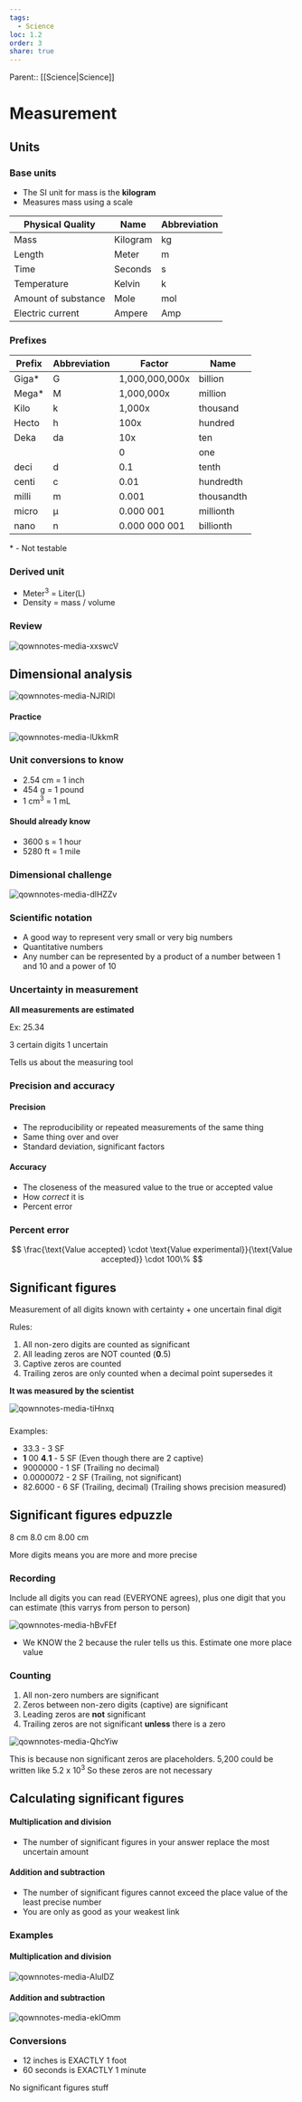 ```yaml
---
tags:
  - Science
loc: 1.2
order: 3
share: true
---
```


Parent:: [[Science|Science]]

# Measurement

## Units

### Base units

- The SI unit for mass is the **kilogram**
- Measures mass using a scale

| Physical Quality    | Name     | Abbreviation |
| ------------------- | -------- | ------------ |
| Mass                | Kilogram | kg           |
| Length              | Meter    | m            |
| Time                | Seconds  | s            |
| Temperature         | Kelvin   | k            |
| Amount of substance | Mole     | mol          |
| Electric current    | Ampere   | Amp          |

### Prefixes

| Prefix | Abbreviation | Factor         | Name       |
| ------ | ------------ | -------------- | ---------- |
| Giga\* | G            | 1,000,000,000x | billion    |
| Mega\* | M            | 1,000,000x     | million    |
| Kilo   | k            | 1,000x         | thousand   |
| Hecto  | h            | 100x           | hundred    |
| Deka   | da           | 10x            | ten        |
|        |              | 0              | one        |
| deci   | d            | 0\.1           | tenth      |
| centi  | c            | 0\.01          | hundredth  |
| milli  | m            | 0\.001         | thousandth |
| micro  | μ            | 0\.000 001     | millionth  |
| nano   | n            | 0\.000 000 001 | billionth  |

\* - Not testable

### Derived unit

- Meter<sup>3</sup> = Liter(L)
- Density = mass / volume

### Review

![qownnotes-media-xxswcV](../../../../media/qownnotes-media-xxswcV.png)

## Dimensional analysis

![qownnotes-media-NJRlDl](../../../../media/qownnotes-media-NJRlDl.png)

#### Practice

![qownnotes-media-lUkkmR](../../../../media/qownnotes-media-lUkkmR.png)

### Unit conversions to know

- 2\.54 cm = 1 inch
- 454 g = 1 pound
- 1 cm<sup>3</sup> = 1 mL

#### Should already know

- 3600 s = 1 hour
- 5280 ft = 1 mile

### Dimensional challenge

![qownnotes-media-dlHZZv](../../../../media/qownnotes-media-dlHZZv.png)

### Scientific notation

- A good way to represent very small or very big numbers
- Quantitative numbers
- Any number can be represented by a product of a number between 1 and 10 and a power of 10

### Uncertainty in measurement

**All measurements are estimated**

Ex: 25.34

3 certain digits 1 uncertain

Tells us about the measuring tool

### Precision and accuracy

#### Precision

- The reproducibility or repeated measurements of the same thing
- Same thing over and over
- Standard deviation, significant factors

#### Accuracy

- The closeness of the measured value to the true or accepted value
- How _correct_ it is
- Percent error

### Percent error

$$
\frac{\text{Value accepted} \cdot \text{Value experimental}}{\text{Value accepted}} \cdot 100\%
$$

## Significant figures

Measurement of all digits known with certainty + one uncertain final digit

Rules:

1. All non-zero digits are counted as significant
2. All leading zeros are NOT counted (**0**.5)
3. Captive zeros are counted
4. Trailing zeros are only counted when a decimal point supersedes it

**It was measured by the scientist**

![qownnotes-media-tiHnxq](../../../../media/qownnotes-media-tiHnxq.png)

###

Examples:

- 33\.3 - 3 SF
- **1** 00 **4**.**1** - 5 SF (Even though there are 2 captive)
- 9000000 - 1 SF (Trailing no decimal)
- 0\.0000072 - 2 SF (Trailing, not significant)
- 82\.6000 - 6 SF (Trailing, decimal) (Trailing shows precision measured)

## Significant figures edpuzzle

8 cm 8.0 cm 8.00 cm

More digits means you are more and more precise

### Recording

Include all digits you can read (EVERYONE agrees), plus one digit that you can estimate (this varrys from person to person)

![qownnotes-media-hBvFEf](../../../../media/qownnotes-media-hBvFEf.png)

- We KNOW the 2 because the ruler tells us this. Estimate one more place value

### Counting

1. All non-zero numbers are significant
2. Zeros between non-zero digits (captive) are significant
3. Leading zeros are **not** significant
4. Trailing zeros are not significant **unless** there is a zero

![qownnotes-media-QhcYiw](../../../../media/qownnotes-media-QhcYiw.png)

This is because non significant zeros are placeholders. 5,200 could be written like 5.2 x 10<sup>3</sup> So these zeros are not necessary

## Calculating significant figures

#### Multiplication and division

- The number of significant figures in your answer replace the most uncertain amount

#### Addition and subtraction

- The number of significant figures cannot exceed the place value of the least precise number
- You are only as good as your weakest link

### Examples

#### Multiplication and division

![qownnotes-media-AlulDZ](../../../../media/qownnotes-media-AlulDZ.png)

#### Addition and subtraction

![qownnotes-media-eklOmm](../../../../media/qownnotes-media-eklOmm.png)

### Conversions

- 12 inches is EXACTLY 1 foot
- 60 seconds is EXACTLY 1 minute

No significant figures stuff
